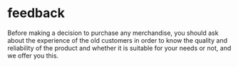 # feedback
Before making a decision to purchase any merchandise, you should ask about the experience of the old customers in order to know the quality and reliability of the product and whether it is suitable for your needs or not, and we offer you this.
